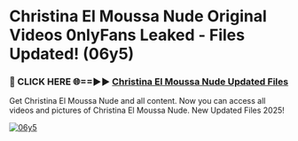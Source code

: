 # Christina El Moussa Nude Original Videos 0nlyFans Leaked - Files Updated! (06y5)

<h3>🔴 CLICK HERE 🌐==►► <a href="https://tinyurl.com/yrmya6cz" rel="nofollow">Christina El Moussa Nude Updated Files</a></h3>

Get Christina El Moussa Nude and all content. Now you can access all videos and pictures of Christina El Moussa Nude. New Updated Files 2025!

[![06y5](https://i.imgur.com/FMdXYCs.gif)](https://tinyurl.com/yrmya6cz)
